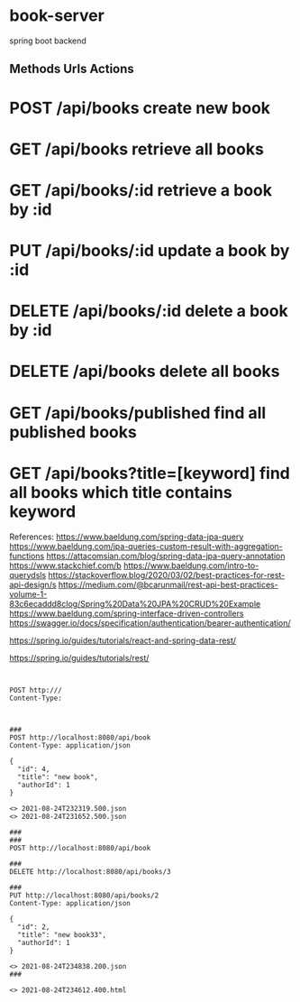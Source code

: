 # book-server
spring boot backend


## Methods	Urls	Actions

# POST	/api/books	create new book
# GET	/api/books	retrieve all books
# GET	/api/books/:id	retrieve a book by :id
# PUT	/api/books/:id	update a book by :id
# DELETE	/api/books/:id	delete a book by :id
# DELETE	/api/books	delete all books
# GET	/api/books/published	find all published books
# GET	/api/books?title=[keyword]	find all books which title contains keyword

References:
https://www.baeldung.com/spring-data-jpa-query
https://www.baeldung.com/jpa-queries-custom-result-with-aggregation-functions
https://attacomsian.com/blog/spring-data-jpa-query-annotation
https://www.stackchief.com/b
https://www.baeldung.com/intro-to-querydsls
https://stackoverflow.blog/2020/03/02/best-practices-for-rest-api-design/s
https://medium.com/@bcarunmail/rest-api-best-practices-volume-1-83c6ecaddd8clog/Spring%20Data%20JPA%20CRUD%20Example
https://www.baeldung.com/spring-interface-driven-controllers
https://swagger.io/docs/specification/authentication/bearer-authentication/

https://spring.io/guides/tutorials/react-and-spring-data-rest/

https://spring.io/guides/tutorials/rest/

~~~~


POST http:///
Content-Type:



###
POST http://localhost:8080/api/book
Content-Type: application/json

{
  "id": 4,
  "title": "new book",
  "authorId": 1
}

<> 2021-08-24T232319.500.json
<> 2021-08-24T231652.500.json

###
###
POST http://localhost:8080/api/book

###
DELETE http://localhost:8080/api/books/3

###
PUT http://localhost:8080/api/books/2
Content-Type: application/json

{
  "id": 2,
  "title": "new book33",
  "authorId": 1
}

<> 2021-08-24T234838.200.json
###

<> 2021-08-24T234612.400.html